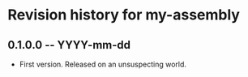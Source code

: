 # Revision history for my-assembly

## 0.1.0.0 -- YYYY-mm-dd

* First version. Released on an unsuspecting world.
